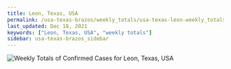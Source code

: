 ```yaml
---
title: Leon, Texas, USA
permalink: /usa-texas-brazos/weekly_totals/usa-texas-leon-weekly_totals.html
last_updated: Dec 18, 2021
keywords: ["Leon, Texas, USA", "weekly totals"]
sidebar: usa-texas-brazos_sidebar
---
```


![Weekly Totals of Confirmed Cases for Leon, Texas, USA](/covid_tracker/images/graphs/usa-texas-leon-weekly_totals_graph.png)
